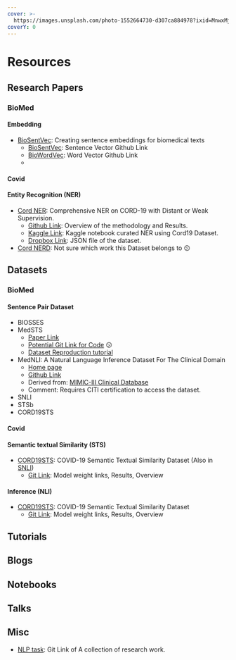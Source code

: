 ```yaml
---
cover: >-
  https://images.unsplash.com/photo-1552664730-d307ca884978?ixid=MnwxMjA3fDB8MHxwaG90by1wYWdlfHx8fGVufDB8fHx8&ixlib=rb-1.2.1&auto=format&fit=crop&w=2970&q=80
coverY: 0
---
```


# Resources

## Research Papers

### BioMed

####

#### Embedding

* [BioSentVec](https://arxiv.org/abs/1810.09302): Creating sentence embeddings for biomedical texts
  * [BioSentVec](https://github.com/ncbi-nlp/BioSentVec): Sentence Vector Github Link&#x20;
  * [BioWordVec](https://github.com/ncbi-nlp/BioWordVec): Word Vector Github Link
  *

#### Covid

#### **Entity Recognition (NER)**

* [Cord NER](https://arxiv.org/abs/2003.12218):  Comprehensive NER on CORD-19 with Distant or Weak Supervision.
  * [Github Link](https://xuanwang91.github.io/2020-03-20-cord19-ner/): Overview of the methodology and Results.
  * [Kaggle Link](https://www.kaggle.com/code/xuanwangstat/cord-ner/notebook): Kaggle notebook curated NER using Cord19 Dataset.
  * [Dropbox Link](https://uofi.app.box.com/s/k8pw7d5kozzpoum2jwfaqdaey1oij93x/file/651148518303): JSON file of the dataset.
* [Cord NERD](https://drive.google.com/file/d/1uJgtqqggkVXv7uGLuG3wYWstIaa7bqRO/view): Not sure which work this Dataset belongs to :confused:

####

&#x20;

## Datasets

### BioMed

#### Sentence Pair Dataset

* BIOSSES
* MedSTS
  * [Paper Link ](https://medinform.jmir.org/2020/11/e23375/#ref13)
  * [Potential Git Link for Code](https://github.com/uf-hobi-informatics-lab/2019\_N2C2\_Track1\_ClinicalSTS/tree/master/src) :confused:
  * [Dataset Reproduction tutorial](https://www.protocols.io/view/a-reproducibility-protocol-and-dataset-on-the-biom-36wgq429xvk5/v3)
* MedNLI: A Natural Language Inference Dataset For The Clinical Domain
  * [Home page](https://jgc128.github.io/mednli/)
  * [Github Link](https://github.com/jgc128/mednli)
  * Derived from: [MIMIC-III Clinical Database](https://physionet.org/content/mimiciii/1.4/)
  * Comment: Requires CITI certification to access the dataset.
* SNLI
* STSb
* CORD19STS

#### Covid



#### **Semantic textual Similarity (STS)**

* [CORD19STS](https://arxiv.org/abs/2007.02461): COVID-19 Semantic Textual Similarity Dataset (Also in [SNLI](resources.md#semantic-textual-similarity-sts-1))
  * [Git Link](https://gitlab.vista.isi.edu/xiaoguo/cord\_19/-/tree/master/): Model weight links, Results, Overview



#### **Inference (NLI)** <a href="#inference_nli" id="inference_nli"></a>

* [CORD19STS](https://arxiv.org/abs/2007.02461): COVID-19 Semantic Textual Similarity Dataset
  * [Git Link](https://gitlab.vista.isi.edu/xiaoguo/cord\_19/-/tree/master/): Model weight links, Results, Overview

## Tutorials

## Blogs

## Notebooks

## Talks

## Misc

* [NLP task](https://git.doit.wisc.edu/YGAO/public-available-clinical-nlp-tasks): Git Link of A collection of research work.
